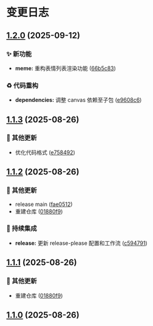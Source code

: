# 变更日志

## [1.2.0](https://github.com/CandriaJS/karin-plugin-meme/compare/meme-api-v1.1.3...meme-api-v1.2.0) (2025-09-12)


### ✨ 新功能

* **meme:** 重构表情列表渲染功能 ([66b5c83](https://github.com/CandriaJS/karin-plugin-meme/commit/66b5c832e43943e54e11e047c8095732361f3c9f))


### ♻️ 代码重构

* **dependencies:** 调整 canvas 依赖至子包 ([e9608c6](https://github.com/CandriaJS/karin-plugin-meme/commit/e9608c639cc23cc15f59c6faad949e94b35de0cc))

## [1.1.3](https://github.com/CandriaJS/karin-plugin-meme/compare/meme-api-v1.1.2...meme-api-v1.1.3) (2025-08-26)


### 🔧 其他更新

* 优化代码格式 ([e758492](https://github.com/CandriaJS/karin-plugin-meme/commit/e758492631888e38045b1e593c7cb7dc16c2a61d))

## [1.1.2](https://github.com/CandriaJS/karin-plugin-meme/compare/meme-api-v1.1.1...meme-api-v1.1.2) (2025-08-26)


### 🔧 其他更新

* release main ([fae0512](https://github.com/CandriaJS/karin-plugin-meme/commit/fae0512c72b0c8ae836bfbd613b989738c22cefb))
* 重建仓库 ([01880f9](https://github.com/CandriaJS/karin-plugin-meme/commit/01880f9ca1d1d0fca7e5f75d7fa56f1fb13d25c5))


### 🎡 持续集成

* **release:** 更新 release-please 配置和工作流 ([c594791](https://github.com/CandriaJS/karin-plugin-meme/commit/c59479160a7a4461759016ba8ec24dae3769374a))

## [1.1.1](https://github.com/CandriaJS/karin-plugin-meme/compare/v1.1.0...v1.1.1) (2025-08-26)


### 🔧 其他更新

* 重建仓库 ([01880f9](https://github.com/CandriaJS/karin-plugin-meme/commit/01880f9ca1d1d0fca7e5f75d7fa56f1fb13d25c5))

## [1.1.0](https://github.com/CandriaJS/karin-plugin-meme/compare/v1.0.0...v1.1.0) (2025-08-26)
